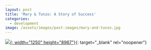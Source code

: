 ```yaml
---
layout: post
title: 'Mary & Tunzo: A Story of Success'
categories:
  - development
image: /assets/images/post-images/mary-and-tunzo.jpg
---
```


[![](/uploads/eti-marytunzoinfographic-v3a.jpg){: width="1250" height="8967"}](https://empowertz.org/development/2020/07/31/farming-at-kirinjiko/){: target="_blank" rel="noopener"}